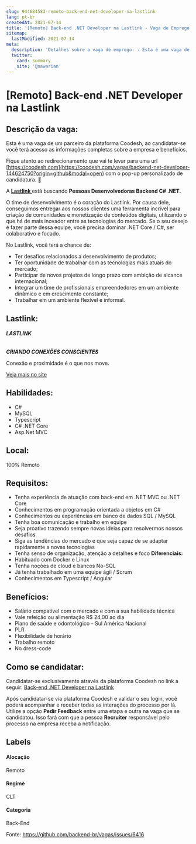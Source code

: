 ```yaml
---
slug: 944684583-remoto-back-end-net-developer-na-lastlink
lang: pt-br
createdAt: 2021-07-14
title: '[Remoto] Back-end .NET Developer na Lastlink - Vaga de Emprego'
sitemap:
  lastModified: 2021-07-14
meta:
  description: 'Detalhes sobre a vaga de emprego: : Esta é uma vaga de um parceiro da plataforma Coodesh, ao candidatar-se você terá acesso as informações completas sobre a empresa e benefícios.  Fique atento ao redirecionamento que vai te levar para uma url [https://coodesh.com](https://coodesh.com/vagas/backend-net-developer-144624750?origin=github&modal=open) com o pop-up personalizado de candidatura. 👋 <p>A <a href="https://lastlink.com/" target="_self"><strong>Lastlink </strong></a><strong> </strong>está buscando <strong>Pessoas Desenvolvedoras Backend C# .NET.</strong></p> <p></p> <p>O time de desenvolvimento é o coração do Lastlink. Por causa dele, conseguimos entregar aos nossos clientes uma ferramenta incrível para criação de comunidades e monetização de conteúdos digitais, utilizando o que há de mais inovador entre as tecnologias do mercado. Se o seu desejo é fazer parte dessa equipe, você precisa dominar .NET Core / C#, ser colaborativo e focado.</p> <p></p> <p>No Lastlink, você terá a chance de:</p> <ul> <li>Ter desafios relacionados a desenvolvimento de produtos;</li> <li>Ter oportunidade de trabalhar com as tecnologias mais atuais do mercado;</li> <li>Participar de novos projetos de longo prazo com ambição de alcance internacional;</li> <li>Integrar um time de profissionais empreendedores em um ambiente dinâmico e em crescimento constante;</li> <li>Trabalhar em um ambiente flexível e informal.</li> </ul>'
  twitter:
    card: summary
    site: '@nawarian'
---
```


# [Remoto] Back-end .NET Developer na Lastlink

## Descrição da vaga: 
Esta é uma vaga de um parceiro da plataforma Coodesh, ao candidatar-se você terá acesso as informações completas sobre a empresa e benefícios.


Fique atento ao redirecionamento que vai te levar para uma url [https://coodesh.com](https://coodesh.com/vagas/backend-net-developer-144624750?origin=github&modal=open) com o pop-up personalizado de candidatura. 👋
<p>A <a href="https://lastlink.com/" target="_self"><strong>Lastlink  </strong></a><strong> </strong>está buscando <strong>Pessoas Desenvolvedoras Backend C# .NET.</strong></p>
<p></p>
<p>O time de desenvolvimento é o coração do Lastlink. Por causa dele, conseguimos entregar aos nossos clientes uma ferramenta incrível para criação de comunidades e monetização de conteúdos digitais, utilizando o que há de mais inovador entre as tecnologias do mercado. Se o seu desejo é fazer parte dessa equipe, você precisa dominar .NET Core / C#, ser colaborativo e focado.</p>
<p></p>
<p>No Lastlink, você terá a chance de:</p>
<ul>
<li>Ter desafios relacionados a desenvolvimento de produtos;</li>
<li>Ter oportunidade de trabalhar com as tecnologias mais atuais do mercado;</li>
<li>Participar de novos projetos de longo prazo com ambição de alcance internacional;</li>
<li>Integrar um time de profissionais empreendedores em um ambiente dinâmico e em crescimento constante;</li>
<li>Trabalhar em um ambiente flexível e informal.</li>
</ul>

## Lastlink: 
 <h6><strong>LASTLINK</strong></h6>
<p><strong><em>CRIANDO CONEXÕES CONSCIENTES</em></strong></p>
<p>Conexão e proximidade é o que nos move.</p><a href='https://coodesh.com/empresas/lastlink'>Veja mais no site</a>

 ## Habilidades: 
 - C# 
- MySQL 
- Typescript 
- C# .NET Core 
- Asp.Net MVC
## Local: 
 100% Remoto
## Requisitos: 
 - Tenha experiência de atuação com back-end em .NET MVC ou .NET Core 
- Conhecimentos em programação orientada a objetos em C# 
- Conhecimentos ou experiências em banco de dados SQL / MySQL 
- Tenha boa comunicação e trabalho em equipe 
- Seja proativo trazendo sempre novas ideias para resolvermos nossos desafios 
- Siga as tendências do mercado e que seja capaz de se adaptar rapidamente a novas tecnologias 
- Tenha senso de organização, atenção a detalhes e foco
**Diferenciais:** 
 - Habituado com Docker e Linux 
- Tenha noções de cloud e bancos No-SQL 
- Já tenha trabalhado em uma equipe ágil / Scrum 
- Conhecimentos em Typescript / Angular
## Benefícios: 
 - Salário compatível com o mercado e com a sua habilidade técnica 
- Vale refeição ou alimentação R$ 24,00 ao dia 
- Plano de saúde e odontológico - Sul América Nacional 
- PLR 
- Flexibilidade de horário 
- Trabalho remoto 
- No dress-code
## Como se candidatar:
Candidatar-se exclusivamente através da plataforma Coodesh no link a seguir: [Back-end .NET Developer na Lastlink](https://coodesh.com/vagas/backend-net-developer-144624750?origin=github&modal=open)


Após candidatar-se via plataforma Coodesh e validar o seu login, você poderá acompanhar e receber todas as interações do processo por lá. Utilize a opção <b>Pedir Feedback</b> entre uma etapa e outra na vaga que se candidatou. Isso fará com que a pessoa <b>Recruiter</b> responsável pelo processo na empresa receba a notificação.
## Labels
#### Alocação
Remoto
#### Regime
CLT
#### Categoria
Back-End

Fonte: https://github.com/backend-br/vagas/issues/6416